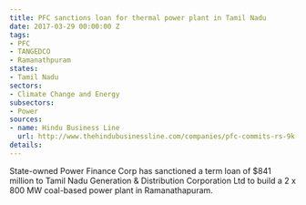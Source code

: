 ```yaml
---
title: PFC sanctions loan for thermal power plant in Tamil Nadu
date: 2017-03-29 00:00:00 Z
tags:
- PFC
- TANGEDCO
- Ramanathpuram
states:
- Tamil Nadu
sectors:
- Climate Change and Energy
subsectors:
- Power
sources:
- name: Hindu Business Line
  url: http://www.thehindubusinessline.com/companies/pfc-commits-rs-9k-cr-to-power-units-in-tamil-nadu/article9592313.ece
details: 
---
```


State-owned Power Finance Corp has sanctioned a term loan of $841 million to Tamil Nadu Generation & Distribution Corporation Ltd to build a 2 x 800 MW coal-based power plant in Ramanathapuram.
